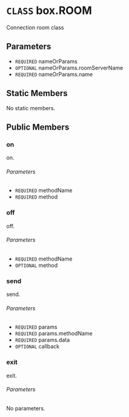 # `CLASS` box.ROOM
Connection room class

## Parameters
* `REQUIRED` nameOrParams 
* `OPTIONAL` nameOrParams.roomServerName 
* `REQUIRED` nameOrParams.name 

## Static Members
No static members.

## Public Members

### on
on.
###### Parameters
* `REQUIRED` methodName
* `REQUIRED` method

### off
off.
###### Parameters
* `REQUIRED` methodName
* `OPTIONAL` method

### send
send.
###### Parameters
* `REQUIRED` params
* `REQUIRED` params.methodName
* `REQUIRED` params.data
* `OPTIONAL` callback

### exit
exit.
###### Parameters
No parameters.
